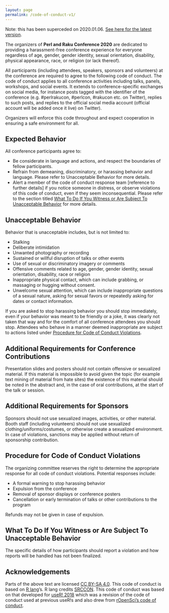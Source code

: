 ```yaml
---
layout: page
permalink: /code-of-conduct-v1/
---
```

Note: this has been superceded on 2020.01.06. [See here for the latest version](code-of-conduct).

The organizers of **Perl and Raku Conference 2020** are dedicated to providing a
harassment-free conference experience for everyone regardless of age, gender,
gender identity, sexual orientation, disability, physical appearance, race, or
religion (or lack thereof).

All participants (including attendees, speakers, sponsors and volunteers) at the
conference are required to agree to the following code of conduct. The code of
conduct applies to all conference activities including talks, panels, workshops,
and social events. It extends to conference-specific exchanges on social media,
for instance posts tagged with the identifier of the conference (e.g.
\#perlrakucon, \#perlcon, \#rakucon etc. on Twitter), replies to such posts, and
replies to the official social media account (official account will be added
once it live) on Twitter).

Organizers will enforce this code throughout and expect cooperation in ensuring
a safe environment for all.

## Expected Behavior

All conference participants agree to:

* Be considerate in language and actions, and respect the boundaries of fellow
participants.
* Refrain from demeaning, discriminatory, or harassing behavior and language.
Please refer to Unacceptable Behavior for more details.
* Alert a member of the code of conduct response team [reference to further
details] if you notice someone in distress, or observe violations of this code
of conduct, even if they seem inconsequential. Please refer to the section
titled
[What To Do If You Witness or Are Subject To Unacceptable Behavior](what-to-do-if-you-witness-or-are-subject-to-unacceptable-behavior)
for more details.

## Unacceptable Behavior

Behavior that is unacceptable includes, but is not limited to:

* Stalking
* Deliberate intimidation
* Unwanted photography or recording
* Sustained or willful disruption of talks or other events
* Use of sexual or discriminatory imagery or comments
* Offensive comments related to age, gender, gender identity, sexual
orientation, disability, race or religion
* Inappropriate physical contact, which can include grabbing, or massaging or
hugging without consent.
* Unwelcome sexual attention, which can include inappropriate questions of a
sexual nature, asking for sexual favors or repeatedly asking for dates or
contact information.

If you are asked to stop harassing behavior you should stop immediately, even if
your behavior was meant to be friendly or a joke, it was clearly not taken that
way and for the comfort of all conference attendees you should stop.
Attendees who behave in a manner deemed inappropriate are subject to actions
listed under
[Procedure for Code of Conduct Violations](#procedure-for-code-of-conduct-violations).

## Additional Requirements for Conference Contributions

Presentation slides and posters should not contain offensive or sexualized
material. If this material is impossible to avoid given the topic (for example
text mining of material from hate sites) the existence of this material should
be noted in the abstract and, in the case of oral contributions, at the start of
the talk or session.

## Additional Requirements for Sponsors

Sponsors should not use sexualized images, activities, or other material. Booth
staff (including volunteers) should not use sexualized
clothing/uniforms/costumes, or otherwise create a sexualized environment. In
case of violations, sanctions may be applied without return of sponsorship
contribution.

## Procedure for Code of Conduct Violations

The organizing committee reserves the right to determine the appropriate response
for all code of conduct violations. Potential responses include:

* A formal warning to stop harassing behavior
* Expulsion from the conference
* Removal of sponsor displays or conference posters
* Cancellation or early termination of talks or other contributions to the program

Refunds may not be given in case of expulsion.

## What To Do If You Witness or Are Subject To Unacceptable Behavior

The specific details of how participants should report a violation and how
reports will be handled has not been finalized.

## Acknowledgements

Parts of the above text are licensed [CC BY-SA 4.0](http://creativecommons.org/licenses/by-sa/4.0/).
This code of conduct is based on [R lang](https://www.r-project.org/coc.html)’s. R lang credits [SRCCON](https://srccon.org/conduct/).
This code of conduct was based on that developed for [useR! 2018](https://user2018.r-project.org/code_of_conduct/)
which was a revision of the code of conduct used at previous useR!s and also drew from [rOpenSci’s code of conduct](https://ropensci.org/coc/).
